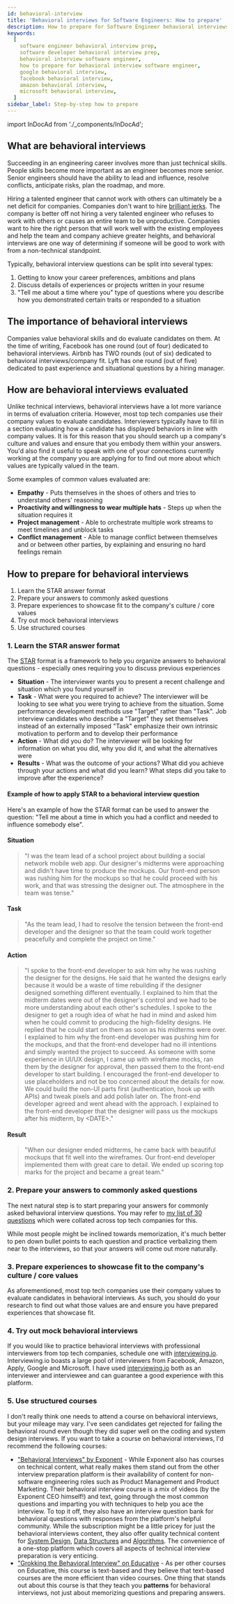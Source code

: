 ```yaml
---
id: behavioral-interview
title: 'Behavioral interviews for Software Engineers: How to prepare'
description: How to prepare for Software Engineer behavioral interviews
keywords:
  [
    software engineer behavioral interview prep,
    software developer behavioral interview prep,
    behavioral interview software engineer,
    how to prepare for behavioral interview software engineer,
    google behavioral interview,
    facebook behavioral interview,
    amazon behavioral interview,
    microsoft behavioral interview,
  ]
sidebar_label: Step-by-step how to prepare
---
```


<head>
  <meta property="og:image" content="https://www.techinterviewhandbook.org/social/behavioral-interview.png" />
</head>

import InDocAd from './\_components/InDocAd';

## What are behavioral interviews

Succeeding in an engineering career involves more than just technical skills. People skills become more important as an engineer becomes more senior. Senior engineers should have the ability to lead and influence, resolve conflicts, anticipate risks, plan the roadmap, and more.

Hiring a talented engineer that cannot work with others can ultimately be a net deficit for companies. Companies don't want to hire [brilliant jerks](http://www.brendangregg.com/blog/2017-11-13/brilliant-jerks.html). The company is better off not hiring a very talented engineer who refuses to work with others or causes an entire team to be unproductive. Companies want to hire the right person that will work well with the existing employees and help the team and company achieve greater heights, and behavioral interviews are one way of determining if someone will be good to work with from a non-technical standpoint.

Typically, behavioral interview questions can be split into several types:

1. Getting to know your career preferences, ambitions and plans
1. Discuss details of experiences or projects written in your resume
1. "Tell me about a time where you" type of questions where you describe how you demonstrated certain traits or responded to a situation

## The importance of behavioral interviews

Companies value behavioral skills and do evaluate candidates on them. At the time of writing, Facebook has one round (out of four) dedicated to behavioral interviews. Airbnb has TWO rounds (out of six) dedicated to behavioral interviews/company fit. Lyft has one round (out of five) dedicated to past experience and situational questions by a hiring manager.

## How are behavioral interviews evaluated

Unlike technical interviews, behavioral interviews have a lot more variance in terms of evaluation criteria. However, most top tech companies use their company values to evaluate candidates. Interviewers typically have to fill in a section evaluating how a candidate has displayed behaviors in line with company values. It is for this reason that you should search up a company's culture and values and ensure that you embody them within your answers. You'd also find it useful to speak with one of your connections currently working at the company you are applying for to find out more about which values are typically valued in the team.

Some examples of common values evaluated are:

- **Empathy** - Puts themselves in the shoes of others and tries to understand others' reasoning
- **Proactivity and willingness to wear multiple hats** - Steps up when the situation requires it
- **Project management** - Able to orchestrate multiple work streams to meet timelines and unblock tasks
- **Conflict management** - Able to manage conflict between themselves and or between other parties, by explaining and ensuring no hard feelings remain

<InDocAd />

## How to prepare for behavioral interviews

1. Learn the STAR answer format
1. Prepare your answers to commonly asked questions
1. Prepare experiences to showcase fit to the company's culture / core values
1. Try out mock behavioral interviews
1. Use structured courses

### 1. Learn the STAR answer format

The [STAR](https://en.wikipedia.org/wiki/Situation,_task,_action,_result) format is a framework to help you organize answers to behavioral questions - especially ones requiring you to discuss previous experiences

- **Situation** - The interviewer wants you to present a recent challenge and situation which you found yourself in
- **Task** - What were you required to achieve? The interviewer will be looking to see what you were trying to achieve from the situation. Some performance development methods use "Target" rather than "Task". Job interview candidates who describe a "Target" they set themselves instead of an externally imposed "Task" emphasize their own intrinsic motivation to perform and to develop their performance
- **Action** - What did you do? The interviewer will be looking for information on what you did, why you did it, and what the alternatives were
- **Results** - What was the outcome of your actions? What did you achieve through your actions and what did you learn? What steps did you take to improve after the experience?

#### Example of how to apply STAR to a behavioral interview question

Here's an example of how the STAR format can be used to answer the question: "Tell me about a time in which you had a conflict and needed to influence somebody else".

#### Situation​

> "I was the team lead of a school project about building a social network mobile web app. Our designer's midterms were approaching and didn't have time to produce the mockups. Our front-end person was rushing him for the mockups so that he could proceed with his work, and that was stressing the designer out. The atmosphere in the team was tense."

#### Task​

> "As the team lead, I had to resolve the tension between the front-end developer and the designer so that the team could work together peacefully and complete the project on time."

#### Action​

> "I spoke to the front-end developer to ask him why he was rushing the designer for the designs. He said that he wanted the designs early because it would be a waste of time rebuilding if the designer designed something different eventually. I explained to him that the midterm dates were out of the designer's control and we had to be more understanding about each other's schedules. I spoke to the designer to get a rough idea of what he had in mind and asked him when he could commit to producing the high-fidelity designs. He replied that he could start on them as soon as his midterms were over. I explained to him why the front-end developer was pushing him for the mockups, and that the front-end developer had no ill intentions and simply wanted the project to succeed. As someone with some experience in UI/UX design, I came up with wireframe mocks, ran them by the designer for approval, then passed them to the front-end developer to start building. I encouraged the front-end developer to use placeholders and not be too concerned about the details for now. We could build the non-UI parts first (authentication, hook up with APIs) and tweak pixels and add polish later on. The front-end developer agreed and went ahead with the approach. I explained to the front-end developer that the designer will pass us the mockups after his midterm, by &lt;DATE&gt;."

#### Result​

> "When our designer ended midterms, he came back with beautiful mockups that fit well into the wireframes. Our front-end developer implemented them with great care to detail. We ended up scoring top marks for the project and became a great team."

### 2. Prepare your answers to commonly asked questions

The next natural step is to start preparing your answers for commonly asked behavioral interview questions. You may refer to [my list of 30 questions](./behavioral-interview-questions.md) which were collated across top tech companies for this.

While most people might be inclined towards memorization, it's much better to pen down bullet points to each question and practice verbalizing them near to the interviews, so that your answers will come out more naturally.

### 3. Prepare experiences to showcase fit to the company's culture / core values

As aforementioned, most top tech companies use their company values to evaluate candidates in behavioral interviews. As such, you should do your research to find out what those values are and ensure you have prepared experiences that showcase fit.

### 4. Try out mock behavioral interviews

If you would like to practice behavioral interviews with professional interviewers from top tech companies, schedule one with [interviewing.io](https://iio.sh/r/DMCa). Interviewing.io boasts a large pool of interviewers from Facebook, Amazon, Apply, Google and Microsoft. I have used [interviewing.io](https://iio.sh/r/DMCa) both as an interviewer and interviewee and can guarantee a good experience with this platform.

### 5. Use structured courses

I don't really think one needs to attend a course on behavioral interviews, but your mileage may vary. I've seen candidates get rejected for failing the behavioral round even though they did super well on the coding and system design interviews. If you want to take a course on behavioral interviews, I'd recommend the following courses:

- ["Behavioral Interviews" by Exponent](https://www.tryexponent.com/courses/behavioral?ref=techinterviewhandbook) - While Exponent also has courses on technical content, what really makes them stand out from the other interview preparation platform is their availability of content for non-software engineering roles such as Product Management and Product Marketing. Their behavioral interview course is a mix of videos (by the Exponent CEO himself!) and text, going through the most common questions and imparting you with techniques to help you ace the interview. To top it off, they also have an interview question bank for behavioral questions with responses from the platform's helpful community. While the subscription might be a little pricey for just the behavioral interviews content, they also offer quality technical content for [System Design](https://www.tryexponent.com/courses/system-design-interview?ref=techinterviewhandbook), [Data Structures](https://www.tryexponent.com/courses/swe-practice?ref=techinterviewhandbook) and [Algorithms](https://www.tryexponent.com/courses/algorithms?ref=techinterviewhandbook). The convenience of a one-stop platform which covers all aspects of technical interview preparation is very enticing.
- ["Grokking the Behavioral Interview" on Educative](https://www.educative.io/courses/grokking-the-behavioral-interview?aff=x23W) - As per other courses on Educative, this course is text-based and they believe that text-based courses are the more efficient than video courses. One thing that stands out about this course is that they teach you **patterns** for behavioral interviews, not just about memorizing questions and preparing answers.
